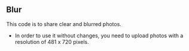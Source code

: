 ## Blur

This code is to share clear and blurred photos.

- In order to use it without changes, you need to upload photos with a resolution of 481 x 720 pixels.
